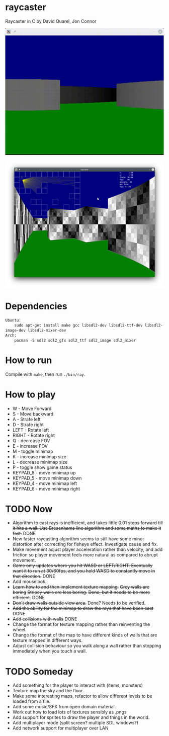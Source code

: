 # raycaster

Raycaster in C by David Quarel, Jon Connor

![Picture of Raycaster](img/demo.gif)

![Texture Mapping](img/demo_texture.png)

# Dependencies
```
Ubuntu:
	sudo apt-get install make gcc libsdl2-dev libsdl2-ttf-dev libsdl2-image-dev libsdl2-mixer-dev
Arch:
	pacman -S sdl2 sdl2_gfx sdl2_ttf sdl2_image sdl2_mixer 
```

# How to run
Compile with `make`, then run `./bin/ray`.

# How to play
* W - Move Forward
* S - Move backward
* A - Strafe left
* D - Strafe right
* LEFT - Rotate left
* RIGHT - Rotate right
* Q - decrease FOV
* E - increase FOV
* M - toggle minimap
* K - increase minimap size
* L - decrease minimap size
* P - toggle show game status
* KEYPAD_8 - move minimap up
* KEYPAD_5 - move minimap down
* KEYPAD_4 - move minimap left
* KEYPAD_6 - move minimap right

# TODO Now
* ~~Algorithm to cast rays is inefficient, and takes little 0.01 steps
forward till it hits a wall. Use Bresenhams line algorithm and some
maths to make it fast.~~ DONE
* New faster raycasting algorithm seems to still have some minor
distortion after correcting for fisheye effect. Investigate cause and fix.
* Make movement adjust player acceleration rather than velocity, and add friction
 so player movement feels more natural as compared to abrupt movement.
* ~~Game only updates where you hit WASD or LEFT/RIGHT. Eventually want
it to run at 30/60fps, and you hold WASD to constantly move in that direction.~~
DONE
* Add mouselook.
* ~~Learn how to and then implement texture mapping.~~ ~~Grey walls are boring~~ ~~Stripey
walls are less boring.~~ ~~Done, but it needs to be more efficient.~~ DONE
* ~~Don't draw walls outside view area.~~ Done? Needs to be verified.
* ~~Add the ability for the minimap to draw the rays that have been cast~~ DONE
* ~~Add collisions with walls~~ DONE
* Change the format for texture mapping rather than reinventing the wheel.
* Change the format of the map to have different kinds of walls that are
texture mapped in different ways.
* Adjust collision behaviour so you walk along a wall rather than
stopping immediately when you touch a wall.

# TODO Someday
* Add something for the player to interact with (items, monsters)
* Texture map the sky and the floor.
* Make some interesting maps, refactor to allow different levels to
be loaded from a file.
* Add some music/SFX from open domain material.
* Work out how to load lots of textures sensibly as .pngs
* Add support for sprites to draw the player and things in the world.
* Add multiplayer mode (split screen? multiple SDL windows?)
* Add network support for multiplayer over LAN
